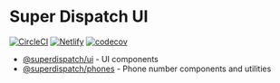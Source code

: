 # Super Dispatch UI

[![CircleCI](https://circleci.com/gh/superdispatch/ui.svg?style=svg)](https://circleci.com/gh/superdispatch/ui)
[![Netlify](https://api.netlify.com/api/v1/badges/86c300ad-e6eb-47e9-9645-a218e67add3e/deploy-status)](https://ui.superdispatch.org)
[![codecov](https://codecov.io/gh/superdispatch/ui/branch/master/graph/badge.svg)](https://codecov.io/gh/superdispatch/ui)

- [@superdispatch/ui](https://github.com/superdispatch/ui/tree/master/packages/ui) - UI components
- [@superdispatch/phones](https://github.com/superdispatch/ui/tree/master/packages/phones) - Phone number components and utilities
